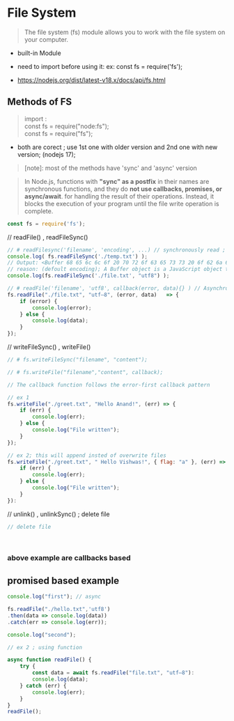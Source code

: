# File System

> The file system (fs) module allows you to work with the file system on your computer.

- built-in Module
- need to import before using it: ex: const fs = require('fs');

- https://nodejs.org/dist/latest-v18.x/docs/api/fs.html 

## Methods of  FS
> import :    
> const fs = require("node:fs");    
> const fs = require("fs");     
- both are corect ; use 1st one with older version and 2nd one with new version; (nodejs 17);

> [note]: most of the methods have 'sync' and 'async' version 

> In Node.js, functions with **"sync" as a postfix** in their names are synchronous functions, and they do **not use callbacks, promises, or async/await**. for handling the result of their operations. 
> Instead, it blocks the execution of your program until the file write operation is complete.

``` JavaScript
const fs = require('fs'); 
```

// readFile() , readFileSync()

``` JavaScript
// # readFilesync('filename', 'encoding', ...) // synchronously read ; js will wait for its completion.
console.log( fs.readFileSync('./temp.txt') );
// Output: <Buffer 68 65 6c 6c 6f 20 70 72 6f 63 65 73 73 20 6f 62 6a 65 63 74>
// reason: (defoult encoding); A Buffer object is a JavaScript object that represents a sequence of bytes. The numbers that you are seeing are the hexadecimal representation of the bytes in the Buffer object
console.log(fs.readFileSync('./file.txt', "utf8") );

// # readFile('filename', 'utf8', callback(error, data){} ) // Asynchronous read ; error first callback pattern ; 
fs.readFile("./file.txt", "utf—8", (error, data)   => {
    if (error) {
        console.log(error);
    } else {
        console.log(data);
    }
});

```

// writeFileSync() , writeFile()

```javascript
// # fs.writeFileSync("filename", "content");

// # fs.writeFile("filename","content", callback); 

// The callback function follows the error-first callback pattern

// ex 1
fs.writeFile("./greet.txt", "Hello Anand!", (err) => {
    if (err) {
        console.log(err);
    } else {
        console.log("File written");
    }
});

// ex 2; this will append insted of overwrite files
fs.writeFile("./greet.txt", " Hello Vishwas!", { flag: "a" }, (err) => {
    if (err) {
        console.log(err);
    } else {
        console.log("File written");
    }
}):
```

// unlink() , unlinkSync() ; delete file

```javascript
// delete file


```
<br/>

### above example are callbacks based

## promised based example

```javascript
console.log("first"); // async

fs.readFile("./hello.txt",'utf8')
.then(data => console.log(data))
.catch(err => console.log(err));

console.log("second");

// ex 2 ; using function

async function readFile() {
    try {
        const data = await fs.readFile("file.txt", "utf—8"):
        console.log(data);
    } catch (err) {
        console.log(err);
    }
}
readFile();
```

